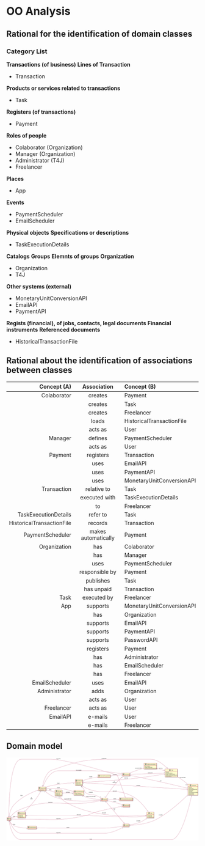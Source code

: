# OO Analysis

## Rational for the identification of domain classes

### Category List

**Transactions (of business)**
**Lines of Transaction**

- Transaction

**Products or services related to transactions**

- Task

**Registers (of transactions)**

- Payment

**Roles of people**

- Colaborator (Organization)
- Manager (Organization)
- Administrator (T4J)
- Freelancer

**Places**

- App

**Events**

- PaymentScheduler
- EmailScheduler

**Physical objects**
**Specifications or descriptions**

- TaskExecutionDetails

**Catalogs**
**Groups**
**Elemnts of groups**
**Organization**

- Organization
- T4J

**Other systems (external)**

- MonetaryUnitConversionAPI
- EmailAPI
- PaymentAPI

**Regists (financial), of jobs, contacts, legal documents**
**Financial instruments**
**Referenced documents**

- HistoricalTransactionFile



## **Rational about the identification of associations between classes**

|Concept (A)               |Association            |Concept (B)               |
|-------------------------:|:---------------------:|:-------------------------|
|Colaborator               |creates                |Payment                   |
|                          |creates                |Task                      |
|                          |creates                |Freelancer                |
|                          |loads                  |HistoricalTransactionFile |
|                          |acts as                |User                      |
|Manager                   |defines                |PaymentScheduler          |
|                          |acts as                |User                      |
|Payment                   |registers              |Transaction               |
|                          |uses                   |EmailAPI                  |
|                          |uses                   |PaymentAPI                |
|                          |uses                   |MonetaryUnitConversionAPI |
|Transaction               |relative to            |Task                      |
|                          |executed with          |TaskExecutionDetails      |
|                          |to                     |Freelancer                |
|TaskExecutionDetails      |refer to               |Task                      |
|HistoricalTransactionFile |records                |Transaction               |
|PaymentScheduler          |makes automatically    |Payment                   |
|Organization              |has                    |Colaborator               |
|                          |has                    |Manager                   |
|                          |uses                   |PaymentScheduler          |
|                          |responsible by         |Payment                   |
|                          |publishes              |Task                      |
|                          |has unpaid             |Transaction               |
|Task                      |executed by            |Freelancer                |
|App                       |supports               |MonetaryUnitConversionAPI |
|                          |has                    |Organization              |
|                          |supports               |EmailAPI                  |
|                          |supports               |PaymentAPI                |
|                          |supports               |PasswordAPI               |
|                          |registers              |Payment                   |
|                          |has                    |Administrator             |
|                          |has                    |EmailScheduler            |
|                          |has                    |Freelancer                |
|EmailScheduler            |uses                   |EmailAPI                  |
|Administrator             |adds                   |Organization              |
|                          |acts as                |User                      |
|Freelancer                |acts as                |User                      |
|EmailAPI                  |e-mails                |User                      |
|                          |e-mails                |Freelancer                |



## Domain model

![MD.svg](MD.svg)

